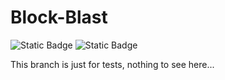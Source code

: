 # Block-Blast
![Static Badge](https://img.shields.io/badge/Status-TESTING-red)
![Static Badge](https://img.shields.io/badge/check_branch-main-black)

This branch is just for tests, nothing to see here...
